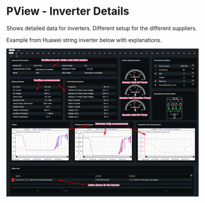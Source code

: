 # PView - Inverter Details

Shows detailed data for inverters. Different setup for the different suppliers.

Example from Huawei string inverter below with explanations.

![Inverter details](../Images/inverterdetails.png)